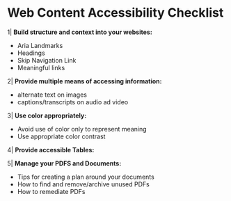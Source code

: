 # Web Content Accessibility Checklist
1| **Build structure and context into your websites:**
- Aria Landmarks
- Headings
- Skip Navigation Link
- Meaningful links

2| **Provide multiple means of accessing information:**
- alternate text on images
- captions/transcripts on audio ad video

3| **Use color appropriately:**
- Avoid use of color only to represent meaning
- Use appropriate color contrast 

4| **Provide accessible Tables:**

5| **Manage your PDFS and Documents:**
- Tips for creating a plan around your documents
- How to find and remove/archive unused PDFs
- How to remediate PDFs
